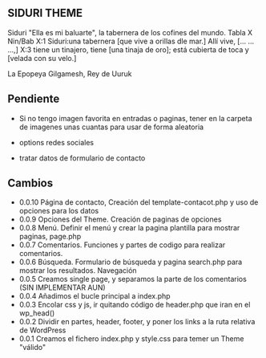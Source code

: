 SIDURI THEME
------------
Siduri "Ella es mi baluarte", la tabernera de los cofines del mundo.
Tabla X
Nin/Bab   X:1 Siduri:una tabernera [que vive a orillas dle mar.]
              Allí vive, [... ... ...,]
          X:3 tiene un tinajero,
                  tiene [una tinaja de oro];
              está cubierta de toca
                  y [velada con su velo.]

La Epopeya Gilgamesh, Rey de Uuruk

Pendiente
---------
* Si no tengo imagen favorita en entradas o paginas, tener en la carpeta de imagenes
  unas cuantas para usar de forma aleatoria

* options redes sociales
* tratar datos de formulario de contacto  


Cambios
-------
* 0.0.10 Página de contacto, Creación del template-contacot.php y uso de opciones para los datos
* 0.0.9 Opciones del Theme. Creación de paginas de opciones
* 0.0.8 Menú. Definir el menú y crear la pagina plantilla para mostrar paginas, page.php
* 0.0.7 Comentarios. Funciones y partes de codigo para realizar comentarios.
* 0.0.6 Búsqueda. Formulario de búsqueda y pagina search.php para mostrar los resultados. Navegación
* 0.0.5 Creamos single page, y separamos la parte de los comentarios (SIN IMPLEMENTAR AUN)
* 0.0.4 Añadimos el bucle principal a index.php
* 0.0.3 Encolar css y js, ir quitando código de header.php que iran en el wp_head()
* 0.0.2 Dividir en partes, header, footer, y poner los links a la ruta relativa de WordPress
* 0.0.1 Creamos el fichero index.php y style.css para temer un Theme "válido"

